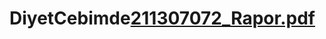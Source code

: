 # DiyetCebimde[211307072_Rapor.pdf](https://github.com/MuhammetCakirr/DiyetCebimde/files/10169839/211307072_Rapor.pdf)
